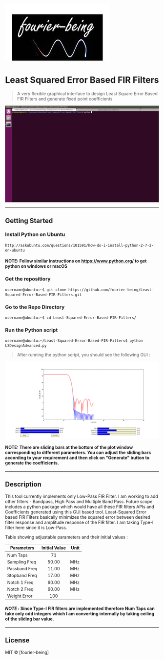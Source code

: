 # ![fourier-being](logo.png)
# Least Squared Error Based FIR Filters
> A very flexible graphical interface to design Least Square Error Based FIR Filters and generate fixed point coefficients 

![Alt text](usage-animation.gif?raw=true "Optional Title")
___

## Getting Started
### Install Python on Ubuntu
```
http://askubuntu.com/questions/101591/how-do-i-install-python-2-7-2-on-ubuntu
```
#### NOTE: Follow similar instructions on https://www.python.org/ to get python on windows or macOS
### Get the repositiory
```
username@ubuntu:~$ git clone https://github.com/fourier-being/Least-Squared-Error-Based-FIR-Filters.git
```
### Go to the Repo Directory
```
username@ubuntu:~$ cd Least-Squared-Error-Based-FIR-Filters/
```
### Run the Python script
```
username@ubuntu:~/Least-Squared-Error-Based-FIR-Filters$ python LSDesignAdvanced.py
```
> After running the python script, you should see the following GUI :

<img src="figure_1.png" align="center" />

#### NOTE: There are sliding bars at the bottom of the plot window corresponding to different parameters. You can adjust the sliding bars according to your requirement and then click on "Generate" button to generate the coefficients.
___

## Description
This tool currently implements only Low-Pass FIR Filter. I am working to add other filters - Bandpass, High Pass and Multiple Band Pass.
Future scope includes a python package which would have all these FIR filters APIs and Coefficients generated using this GUI based tool. Least-Squared Error based FIR Filters basically minimizes the squared error between desired filter response and amplitude response of the FIR filter. I am taking Type-I filter here since it is Low-Pass.

Table showing adjustable parameters and their initial values :

| Parameters    | Initial Value | Unit  |
| ------------- |:-------------:| -----:|
| Num Taps      | 71            |       |
| Sampling Freq | 50.00         |   MHz |
| Passband Freq | 11.00         |   MHz |
| Stopband Freq | 17.00         |   MHz |
| Notch 1 Freq  | 60.00         |   MHz |
| Notch 2 Freq  | 60.00         |   MHz |
| Weight Error  | 100           |       |

#### *NOTE* : Since Type-I FIR filters are implemented therefore Num Taps can take only odd integers which I am converting internally by taking ceiling of the sliding bar value.
___

## License

MIT © [fourier-being]
